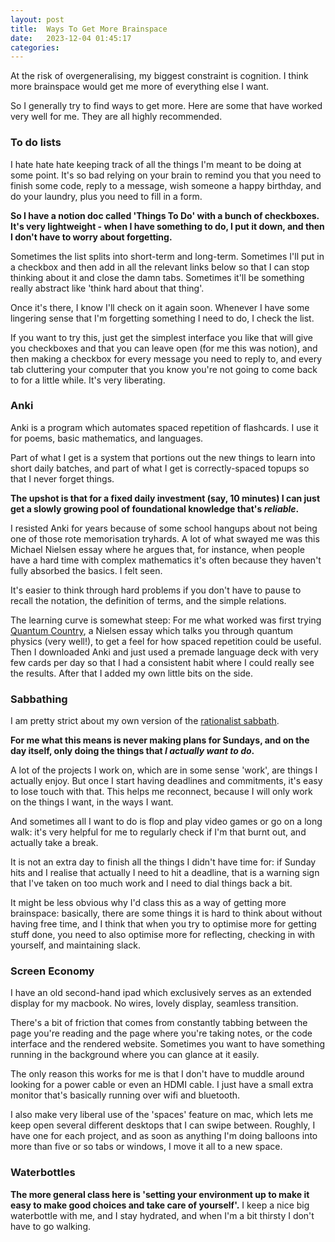 ```yaml
---
layout: post
title:  Ways To Get More Brainspace
date:   2023-12-04 01:45:17
categories: 
---
```


At the risk of overgeneralising, my biggest constraint is cognition. I think more brainspace would get me more of everything else I want.

So I generally try to find ways to get more. Here are some that have worked very well for me. They are all highly recommended.

### To do lists
I hate hate hate keeping track of all the things I'm meant to be doing at some point. It's so bad relying on your brain to remind you that you need to finish some code, reply to a message, wish someone a happy birthday, and do your laundry, plus you need to fill in a form.

__So I have a notion doc called 'Things To Do' with a bunch of checkboxes. It's very lightweight - when I have something to do, I put it down, and then I don't have to worry about forgetting.__

Sometimes the list splits into short-term and long-term. Sometimes I'll put in a checkbox and then add in all the relevant links below so that I can stop thinking about it and close the damn tabs. Sometimes it'll be something really abstract like 'think hard about that thing'.

Once it's there, I know I'll check on it again soon. Whenever I have some lingering sense that I'm forgetting something I need to do, I check the list.

If you want to try this, just get the simplest interface you like that will give you checkboxes and that you can leave open (for me this was notion), and then making a checkbox for every message you need to reply to, and every tab cluttering your computer that you know you're not going to come back to for a little while. It's very liberating.

### Anki
Anki is a program which automates spaced repetition of flashcards. I use it for poems, basic mathematics, and languages.

Part of what I get is a system that portions out the new things to learn into short daily batches, and part of what I get is correctly-spaced topups so that I never forget things.

__The upshot is that for a fixed daily investment (say, 10 minutes) I can just get a slowly growing pool of foundational knowledge that's _reliable_.__

I resisted Anki for years because of some school hangups about not being one of those rote memorisation tryhards. A lot of what swayed me was this Michael Nielsen essay where he argues that, for instance, when people have a hard time with complex mathematics it's often because they haven't fully absorbed the basics. I felt seen.

It's easier to think through hard problems if you don't have to pause to recall the notation, the definition of terms, and the simple relations.

The learning curve is somewhat steep: For me what worked was first trying [Quantum Country](https://quantum.country/qcvc), a Nielsen essay which talks you through quantum physics (very well!), to get a feel for how spaced repetition could be useful. Then I downloaded Anki and just used a premade language deck with very few cards per day so that I had a consistent habit where I could really see the results. After that I added my own little bits on the side.

### Sabbathing
I am pretty strict about my own version of the [rationalist sabbath](https://www.lesswrong.com/posts/p7hW7E3fHF3PDzErk/sabbath-hard-and-go-home).

__For me what this means is never making plans for Sundays, and on the day itself, only doing the things that _I actually want to do_.__

A lot of the projects I work on, which are in some sense 'work', are things I actually enjoy. But once I start having deadlines and commitments, it's easy to lose touch with that. This helps me reconnect, because I will only work on the things I want, in the ways I want.

And sometimes all I want to do is flop and play video games or go on a long walk: it's very helpful for me to regularly check if I'm that burnt out, and actually take a break.

It is not an extra day to finish all the things I didn't have time for: if Sunday hits and I realise that actually I need to hit a deadline, that is a warning sign that I've taken on too much work and I need to dial things back a bit.

It might be less obvious why I'd class this as a way of getting more brainspace: basically, there are some things it is hard to think about without having free time, and I think that when you try to optimise more for getting stuff done, you need to also optimise more for reflecting, checking in with yourself, and maintaining slack.

### Screen Economy
I have an old second-hand ipad which exclusively serves as an extended display for my macbook. No wires, lovely display, seamless transition.

There's a bit of friction that comes from constantly tabbing between the page you're reading and the page where you're taking notes, or the code interface and the rendered website. Sometimes you want to have something running in the background where you can glance at it easily.

The only reason this works for me is that I don't have to muddle around looking for a power cable or even an HDMI cable. I just have a small extra monitor that's basically running over wifi and bluetooth.

I also make very liberal use of the 'spaces' feature on mac, which lets me keep open several different desktops that I can swipe between. Roughly, I have one for each project, and as soon as anything I'm doing balloons into more than five or so tabs or windows, I move it all to a new space.

### Waterbottles
__The more general class here is 'setting your environment up to make it easy to make good choices and take care of yourself'.__ I keep a nice big waterbottle with me, and I stay hydrated, and when I'm a bit thirsty I don't have to go walking.
